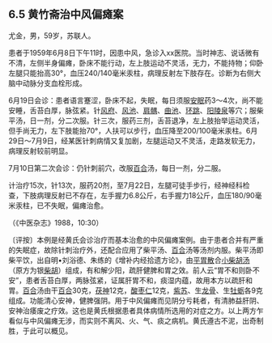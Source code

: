 ## 6.5 黄竹斋治中风偏瘫案

尤金，男，59岁，苏联人。

患者于1959年6月8日下午11时，因患中风，急诊入xx医院。当时神志、说话微有不清，左侧半身偏瘫，卧床不能行动，左上肢运动不灵活，无力，不能持物；仰卧左腿只能抬高30°，血压240/140毫米汞柱，病理反射左下肢存在。诊断为右侧大脑中动脉分支血栓形成。

6月19日会诊：患者语言蹇涩，卧床不起，失眠，每日须服[安眠](https://www.gmzyjc.com/read/zjs/zjs3.4-0.1.1.11.0.md)药3〜4次，尚不能安睡，舌苔白厚，脉弦紧。针[风府](https://www.gmzyjc.com/read/zjs/zjs3.2.2-0.0.1.3.16.md)、[风池](https://www.gmzyjc.com/read/zjs/zjs3.1.9-12-0.0.3.3.20.md)、[肩髃](https://www.gmzyjc.com/read/zjs/zjs3.1.1-3-0.1.2.3.15.md)、[曲池](https://www.gmzyjc.com/read/zjs/zjs3.1.1-3-0.1.2.3.11.md)、[环跳](https://www.gmzyjc.com/read/zjs/zjs3.1.9-12-0.0.3.3.30.md)、[阳陵泉](https://www.gmzyjc.com/read/zjs/zjs3.1.9-12-0.0.3.3.34.md)等穴；服柴平汤，日一剂，分二次服。针三次，服药三剂，舌苔退净，左上肢抬举运动灵活，但手尚无力，左下肢能抬70°，人扶可以步行，血压降至200/100毫米汞柱。6月29日〜7月9日，经某医针刺病情又复加剧，左腿运动又不灵活，走路发软无力，病理反射较前明显。

7月10日第二次会诊：仍针刺前穴，改服[百合](https://www.gmzyjc.com/read/bc/bc17-0.4.7.0.0.md)汤，每日一剂，分二服。

计治疗15次，针13次，服药20剂，至7月22日，左腿可徒手步行，经神经科检查，下肢病理反射已不存在，左手握力6.8公斤，右手握力18公斤，血压180/90毫米汞柱，已不失眠，偏瘫治愈。

（《中医杂志》1988，10:30）

〔评按〕本例是经黄氏会诊治疗而基本治愈的中风偏瘫案例。由于患者合并有严重的失眠症，故除针刺治疗外，还配合应用了柴平汤、[百合](https://www.gmzyjc.com/read/bc/bc17-0.4.7.0.0.md)汤等汤剂内服。柴平汤即柴平饮，出自明•刘浴德、朱练的《增补内经拾遗方论》，由[平胃散](https://www.gmzyjc.com/read/fjx/fjx10-0.1.0.0.0.md)合[小柴胡汤](https://www.gmzyjc.com/read/fjx/fjx02-0.1.0.0.0.md)（原方为银[柴胡](https://www.gmzyjc.com/read/bc/bc01-1.2.9.0.0.md)）组成，有和解少阳，疏肝健脾和胃之效。前人云“胃不和则卧不安”，患者舌苔白厚，两脉弦紧，证属肝胃不和，痰湿内蕴，故用本方以疏肝和胃。[百合](https://www.gmzyjc.com/read/bc/bc17-0.4.7.0.0.md)汤由干[百合](https://www.gmzyjc.com/read/bc/bc17-0.4.7.0.0.md)30克，[茯神](https://www.gmzyjc.com/read/bc/bc05-0.0.2.0.0.md)12克，[酸枣仁](https://www.gmzyjc.com/read/bc/bc09-0.2.1.0.0.md)12克，[紫苏](https://www.gmzyjc.com/read/bc/bc01-1.1.3.0.0.md)、生[龙骨](https://www.gmzyjc.com/read/bc/bc09-0.1.3.0.0.md)、生[牡蛎](https://www.gmzyjc.com/read/bc/bc09-0.1.5.0.0.md)各9克组成。功能清心安神，健脾强阴。用于中风偏瘫而见阴分亏耗者，有清肺益肝阴、安神治痿废之疗效。这也是黄氏根据患者具体病情所选用的对症之方。以上两方乍看似与中风偏瘫无涉，而实则不离风、火、气、痰之病机。黄氏遵古不泥，出奇制胜，于此可以概见。
